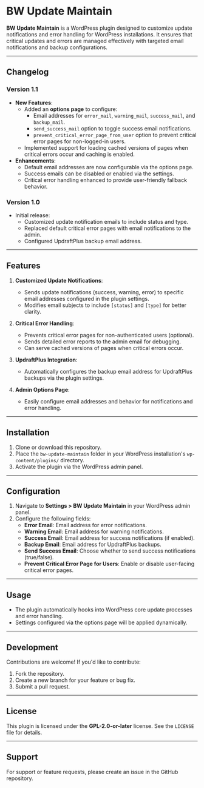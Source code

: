# BW Update Maintain

**BW Update Maintain** is a WordPress plugin designed to customize update notifications and error handling for WordPress installations. It ensures that critical updates and errors are managed effectively with targeted email notifications and backup configurations.

---

## Changelog

### Version 1.1
- **New Features**:
  - Added an **options page** to configure:
    - Email addresses for `error_mail`, `warning_mail`, `success_mail`, and `backup_mail`.
    - `send_success_mail` option to toggle success email notifications.
    - `prevent_critical_error_page_from_user` option to prevent critical error pages for non-logged-in users.
  - Implemented support for loading cached versions of pages when critical errors occur and caching is enabled.
- **Enhancements**:
  - Default email addresses are now configurable via the options page.
  - Success emails can be disabled or enabled via the settings.
  - Critical error handling enhanced to provide user-friendly fallback behavior.

### Version 1.0
- Initial release:
  - Customized update notification emails to include status and type.
  - Replaced default critical error pages with email notifications to the admin.
  - Configured UpdraftPlus backup email address.

---

## Features

1. **Customized Update Notifications**:
   - Sends update notifications (success, warning, error) to specific email addresses configured in the plugin settings.
   - Modifies email subjects to include `[status]` and `[type]` for better clarity.

2. **Critical Error Handling**:
   - Prevents critical error pages for non-authenticated users (optional).
   - Sends detailed error reports to the admin email for debugging.
   - Can serve cached versions of pages when critical errors occur.

3. **UpdraftPlus Integration**:
   - Automatically configures the backup email address for UpdraftPlus backups via the plugin settings.

4. **Admin Options Page**:
   - Easily configure email addresses and behavior for notifications and error handling.

---

## Installation

1. Clone or download this repository.
2. Place the `bw-update-maintain` folder in your WordPress installation's `wp-content/plugins/` directory.
3. Activate the plugin via the WordPress admin panel.

---

## Configuration

1. Navigate to **Settings > BW Update Maintain** in your WordPress admin panel.
2. Configure the following fields:
   - **Error Email**: Email address for error notifications.
   - **Warning Email**: Email address for warning notifications.
   - **Success Email**: Email address for success notifications (if enabled).
   - **Backup Email**: Email address for UpdraftPlus backups.
   - **Send Success Email**: Choose whether to send success notifications (true/false).
   - **Prevent Critical Error Page for Users**: Enable or disable user-facing critical error pages.

---

## Usage

- The plugin automatically hooks into WordPress core update processes and error handling.
- Settings configured via the options page will be applied dynamically.

---

## Development

Contributions are welcome! If you'd like to contribute:
1. Fork the repository.
2. Create a new branch for your feature or bug fix.
3. Submit a pull request.

---

## License

This plugin is licensed under the **GPL-2.0-or-later** license. See the `LICENSE` file for details.

---

## Support

For support or feature requests, please create an issue in the GitHub repository.
